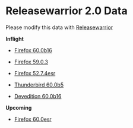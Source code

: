 

Releasewarrior 2.0 Data
=======================

Please modify this data with [Releasewarrior](https://github.com/mozilla-releng/releasewarrior-2.0)

**Inflight**

* [Firefox 60.0b16](/inflight/firefox/firefox-beta-60.0b16.md)

* [Firefox 59.0.3](/inflight/firefox/firefox-release-59.0.3.md)

* [Firefox 52.7.4esr](/inflight/firefox/firefox-esr-52.7.4esr.md)

* [Thunderbird 60.0b5](/inflight/thunderbird/thunderbird-beta-60.0b5.md)

* [Devedition 60.0b16](/inflight/devedition/devedition-devedition-60.0b16.md)

**Upcoming**

* [Firefox 60.0esr](/upcoming/firefox/firefox-esr-60.0esr.md)


